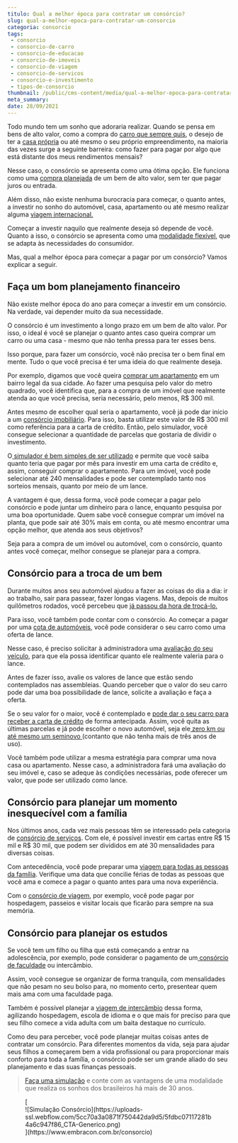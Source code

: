 ```yaml
---
titulo: Qual a melhor época para contratar um consórcio?
slug: qual-a-melhor-epoca-para-contratar-um-consorcio
categoria: consorcio
tags:
 - consorcio
 - consorcio-de-carro
 - consorcio-de-educacao
 - consorcio-de-imoveis
 - consorcio-de-viagem
 - consorcio-de-servicos
 - consorcio-e-investimento
 - tipos-de-consorcio
thumbnail: /public/cms-content/media/qual-a-melhor-epoca-para-contratar-um-consorcio.jpg
meta_summary: 
date: 28/09/2021
---
```

Todo mundo tem um sonho que adoraria realizar. Quando se pensa em bens de alto valor, como a compra do [carro que sempre quis](https://www.embracon.com.br/blog/pensando-em-comprar-um-carro-saiba-o-que-levar-em-consideracao), o desejo de ter a [casa própria](https://www.embracon.com.br/blog/como-conquistar-a-estabilidade-da-casa-propria) ou até mesmo o seu próprio empreendimento, na maioria das vezes surge a seguinte barreira: como fazer para pagar por algo que está distante dos meus rendimentos mensais?

Nesse caso, o consórcio se apresenta como uma ótima opção. Ele funciona como uma [compra planejada](https://www.embracon.com.br/blog/8-motivos-que-comprovam-que-consorcio-e-investimento) de um bem de alto valor, sem ter que pagar juros ou entrada.

Além disso, não existe nenhuma burocracia para começar, o quanto antes, a investir no sonho do automóvel, casa, apartamento ou até mesmo realizar alguma [viagem internacional.](https://www.embracon.com.br/blog/saiba-como-montar-um-roteiro-de-viagem-em-7-passos)

Começar a investir naquilo que realmente deseja só depende de você. Quanto a isso, o consórcio se apresenta como uma [modalidade flexível](https://www.embracon.com.br/blog/entenda-como-o-consorcio-pode-te-ajudar-a-manter-a-estabilidade-financeira), que se adapta às necessidades do consumidor.

Mas, qual a melhor época para começar a pagar por um consórcio? Vamos explicar a seguir.

Faça um bom planejamento financeiro
-----------------------------------

Não existe melhor época do ano para começar a investir em um consórcio. Na verdade, vai depender muito da sua necessidade.

O consórcio é um investimento a longo prazo em um bem de alto valor. Por isso, o ideal é você se planejar o quanto antes caso queira comprar um carro ou uma casa - mesmo que não tenha pressa para ter esses bens.

Isso porque, para fazer um consórcio, você não precisa ter o bem final em mente. Tudo o que você precisa é ter uma ideia do que realmente deseja.

Por exemplo, digamos que você queira [comprar um apartamento](https://www.embracon.com.br/blog/como-comprar-um-apartamento) em um bairro legal da sua cidade. Ao fazer uma pesquisa pelo valor do metro quadrado, você identifica que, para a compra de um imóvel que realmente atenda ao que você precisa, seria necessário, pelo menos, R$ 300 mil.

Antes mesmo de escolher qual seria o apartamento, você já pode dar início a um [consórcio imobiliário](https://www.embracon.com.br/blog/guia-completo-consorcio-imobiliario). Para isso, basta utilizar este valor de R$ 300 mil como referência para a carta de crédito. Então, pelo simulador, você consegue selecionar a quantidade de parcelas que gostaria de dividir o investimento.

O[ simulador é bem simples de ser utilizado](https://www.embracon.com.br/blog/simulacao-de-consorcio) e permite que você saiba quanto teria que pagar por mês para investir em uma carta de crédito e, assim, conseguir comprar o apartamento. Para um imóvel, você pode selecionar até 240 mensalidades e pode ser contemplado tanto nos sorteios mensais, quanto por meio de um lance.

A vantagem é que, dessa forma, você pode começar a pagar pelo consórcio e pode juntar um dinheiro para o lance, enquanto pesquisa por uma boa oportunidade. Quem sabe você consegue comprar um imóvel na planta, que pode sair até 30% mais em conta, ou até mesmo encontrar uma opção melhor, que atenda aos seus objetivos?

Seja para a compra de um imóvel ou automóvel, com o consórcio, quanto antes você começar, melhor consegue se planejar para a compra.

Consórcio para a troca de um bem
--------------------------------

Durante muitos anos seu automóvel ajudou a fazer as coisas do dia a dia: ir ao trabalho, sair para passear, fazer longas viagens. Mas, depois de muitos quilômetros rodados, você percebeu que [já passou da hora de trocá-lo.](https://www.embracon.com.br/blog/confira-9-sinais-de-que-e-hora-de-trocar-de-carro)

Para isso, você também pode contar com o consórcio. Ao começar a pagar por uma [cota de automóveis](https://www.embracon.com.br/blog/como-funciona-consorcio-de-automoveis-por-que-boa-opcao), você pode considerar o seu carro como uma oferta de lance.

Nesse caso, é preciso solicitar à administradora uma [avaliação do seu veículo](https://www.embracon.com.br/blog/saiba-como-funciona-o-laudo-de-vistoria-no-consorcio), para que ela possa identificar quanto ele realmente valeria para o lance.

Antes de fazer isso, avalie os valores de lance que estão sendo contemplados nas assembleias. Quando perceber que o valor do seu carro pode dar uma boa possibilidade de lance, solicite a avaliação e faça a oferta.

Se o seu valor for o maior, você é contemplado e [pode dar o seu carro para receber a carta de crédito](https://www.embracon.com.br/blog/e-possivel-utilizar-um-carro-usado-para-dar-um-lance-em-um-consorcio) de forma antecipada. Assim, você quita as últimas parcelas e já pode escolher o novo automóvel, seja ele[ zero km ou até mesmo um seminovo ](https://www.embracon.com.br/blog/carro-zero-ou-seminovo)(contanto que não tenha mais de três anos de uso).

Você também pode utilizar a mesma estratégia para comprar uma nova casa ou apartamento. Nesse caso, a administradora fará uma avaliação do seu imóvel e, caso se adeque às condições necessárias, pode oferecer um valor, que pode ser utilizado como lance.

Consórcio para planejar um momento inesquecível com a família
-------------------------------------------------------------

Nos últimos anos, cada vez mais pessoas têm se interessado pela categoria de [consórcio de serviços](https://www.embracon.com.br/blog/consorcio-de-servicos-tudo-o-que-voce-precisa-saber-sobre-o-assunto). Com ele, é possível investir em cartas entre R$ 15 mil e R$ 30 mil, que podem ser divididos em até 30 mensalidades para diversas coisas.

Com antecedência, você pode preparar uma [viagem para todas as pessoas da família](https://www.embracon.com.br/blog/viagem-em-familia-4-dicas-para-agradar-a-todos). Verifique uma data que concilie férias de todas as pessoas que você ama e comece a pagar o quanto antes para uma nova experiência.

Com o [consórcio de viagem](https://www.embracon.com.br/blog/consorcio-de-viagens-embracon-vantagens), por exemplo, você pode pagar por hospedagem, passeios e visitar locais que ficarão para sempre na sua memória.

Consórcio para planejar os estudos
----------------------------------

Se você tem um filho ou filha que está começando a entrar na adolescência, por exemplo, pode considerar o pagamento de um[ consórcio de faculdade](https://www.embracon.com.br/blog/conheca-4-formas-de-pagar-a-faculdade) ou intercâmbio.

Assim, você consegue se organizar de forma tranquila, com mensalidades que não pesam no seu bolso para, no momento certo, presentear quem mais ama com uma faculdade paga.

Também é possível planejar a [viagem de intercâmbio](https://www.embracon.com.br/blog/7-dicas-essenciais-para-organizar-um-intercambio) dessa forma, agilizando hospedagem, escola de idioma e o que mais for preciso para que seu filho comece a vida adulta com um baita destaque no currículo.

Como deu para perceber, você pode planejar muitas coisas antes de contratar um consórcio. Para diferentes momentos da vida, seja para ajudar seus filhos a começarem bem a vida profissional ou para proporcionar mais conforto para toda a família, o consórcio pode ser um grande aliado do seu planejamento e das suas finanças pessoais.

> [Faça uma simulação](https://www.embracon.com.br/consorcio) e conte com as vantagens de uma modalidade que realiza os sonhos dos brasileiros há mais de 30 anos.

<figure class="w-richtext-figure-type-image w-richtext-align-center">[<div>![Simulação Consórcio](https://uploads-ssl.webflow.com/5cc70a3a0871f750442da9d5/5fdbc07117281b4a6c947f86_CTA-Generico.png)</div>](https://www.embracon.com.br/consorcio)</figure>
